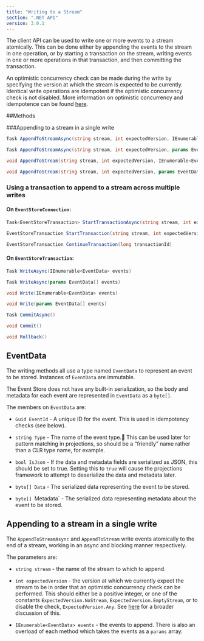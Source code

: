 ```yaml
---
title: "Writing to a Stream"
section: ".NET API"
version: 3.0.1
---
```


The client API can be used to write one or more events to a stream atomically. This can be done either by appending the events to the stream in one operation, or by starting a transaction on the stream, writing events in one or more operations in that transaction, and then committing the transaction.

An optimistic concurrency check can be made during the write by specifying the version at which the stream is expected to be currently. Identical write operations are idempotent if the optimistic concurrency check is not disabled. More information on optimistic concurrency and idempotence can be found [here](../optimistic-concurrency-and-idempotence).

##Methods

###Appending to a stream in a single write

```csharp
Task AppendToStreamAsync(string stream, int expectedVersion, IEnumerable<EventData> events)
```

```csharp
Task AppendToStreamAsync(string stream, int expectedVersion, params EventData[] events)
```

```csharp
void AppendToStream(string stream, int expectedVersion, IEnumerable<EventData> events)
```

```csharp
void AppendToStream(string stream, int expectedVersion, params EventData[] events)
```

### Using a transaction to append to a stream across multiple writes

#### On `EventStoreConnection`:

```csharp
Task<EventStoreTransaction> StartTransactionAsync(string stream, int expectedVersion)
```

```csharp
EventStoreTransaction StartTransaction(string stream, int expectedVersion)
```

```csharp
EventStoreTransaction ContinueTransaction(long transactionId)
```

#### On `EventStoreTransaction`:

```csharp
Task WriteAsync(IEnumerable<EventData> events)
```

```csharp
Task WriteAsync(params EventData[] events)
```

```csharp
void Write(IEnumerable<EventData> events)
```

```csharp
void Write(params EventData[] events)
```

```csharp
Task CommitAsync()
```

```csharp
void Commit()
```

```csharp
void Rollback()
```

## EventData

The writing methods all use a type named `EventData` to represent an event to be stored. Instances of `EventData` are immutable.

The Event Store does not have any built-in serialization, so the body and metadata for each event are represented in `EventData` as a `byte[]`.

The members on `EventData` are:

- `Guid EventId` - A unique ID for the event. This is used in idempotency checks (see below).

- `string Type` - The name of the event type. This can be used later for pattern matching in projections, so should be a “friendly” name rather than a CLR type name, for example.

- `bool IsJson` - If the data and metadata fields are serialized as JSON, this should be set to true. Setting this to `true` will cause the projections framework to attempt to deserialize the data and metadata later.

- `byte[] Data` - The serialized data representing the event to be stored.

- `byte[] `Metadata` - The serialized data representing metadata about the event to be stored.

## Appending to a stream in a single write

The `AppendToStreamAsync` and `AppendToStream` write events atomically to the end of a stream, working in an async and blocking manner respectively.

The parameters are:

- `string stream` - the name of the stream to which to append.

- `int expectedVersion` - the version at which we currently expect the stream to be in order that an optimistic concurrency check can be performed. This should either be a positive integer, or one of the constants `ExpectedVersion.NoStream`, `ExpectedVersion.EmptyStream`, or to disable the check, `ExpectedVersion.Any`. See [here](../optimistic-concurrency-and-idempotence) for a broader discussion of this.

- `IEnumerable<EventData> events` - the events to append. There is also an overload of each method which takes the events as a `params` array.